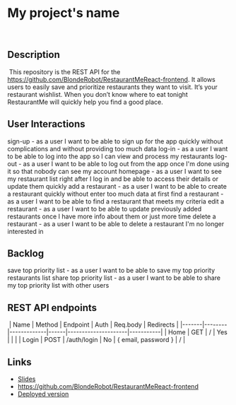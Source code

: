 # My project's name

​

## Description

​
This repository is the REST API for the https://github.com/BlondeRobot/RestaurantMeReact-frontend. It allows users to easily save and prioritize restaurants they want to visit. It’s your restaurant wishlist. When you don’t know where to eat tonight RestaurantMe will quickly help you find a good place.

## User Interactions

sign-up - as a user I want to be able to sign up for the app quickly without complications and without providing too much data 
log-in - as a user I want to be able to log into the app so I can view and process my restaurants 
log-out - as a user I want to be able to log out from the app once I'm done using it so that nobody can see my account 
homepage - as a user I want to see my restaurant list right after I log in and be able to access their details or update them quickly 
add a restaurant - as a user I want to be able to create a restaurant quickly without enter too much data at first 
find a restaurant - as a user I want to be able to find a restaurant that meets my criteria 
edit a restaurant - as a user I want to be able to update previously added restaurants once I have more info about them or just more time 
delete a restaurant - as a user I want to be able to delete a restaurant I'm no longer interested in

## Backlog
save top priority list - as a user I want to be able to save my top priority restaurants list
share top priority list - as a user I want to be able to share my top priority list with other users

## REST API endpoints

​
| Name | Method | Endpoint | Auth | Req.body | Redirects |
|-------|--------|-------------|------|---------------------|-----------|
| Home | GET | / | Yes | | |
| Login | POST | /auth/login | No | { email, password } | / |
​
​

## Links

- [Slides]()
- https://github.com/BlondeRobot/RestaurantMeReact-frontend
- [Deployed version]()
